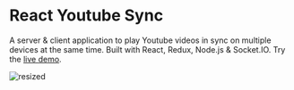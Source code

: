 # React Youtube Sync

A server & client application to play Youtube videos in sync on multiple devices at the same time. Built with React, Redux, Node.js & Socket.IO. Try the [live demo](https://react-youtube-sync.herokuapp.com).

![resized](https://user-images.githubusercontent.com/6198229/31607425-929b75e0-b26c-11e7-8500-dbd5323741d2.gif)